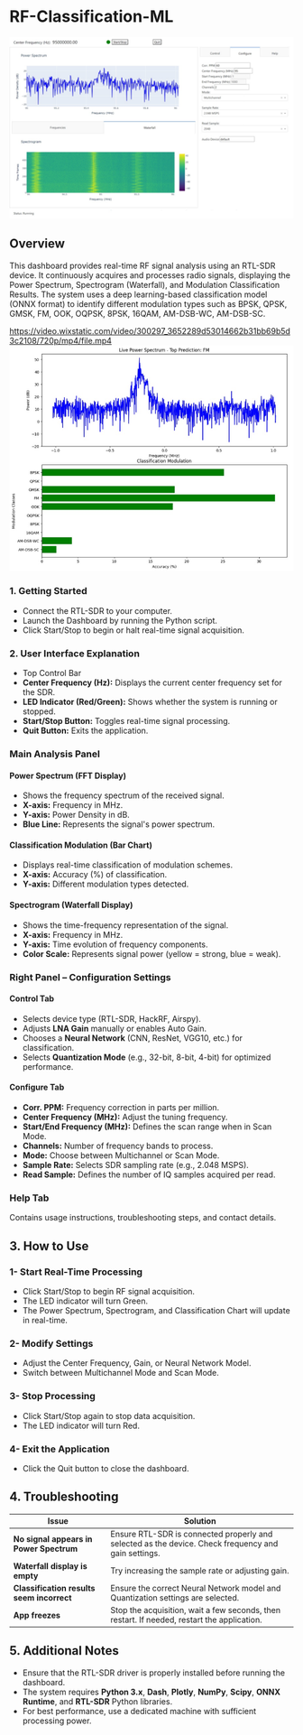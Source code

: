 # RF-Classification-ML
![C_RF](https://github.com/1Px-Vision/RF-Classification-ML/blob/main/Dashboard_RF.jpg)
## Overview
This dashboard provides real-time RF signal analysis using an RTL-SDR device. It continuously acquires and processes radio signals, displaying the Power Spectrum, Spectrogram (Waterfall), and Modulation Classification Results.
The system uses a deep learning-based classification model (ONNX format) to identify different modulation types such as BPSK, QPSK, GMSK, FM, OOK, OQPSK, 8PSK, 16QAM, AM-DSB-WC, AM-DSB-SC.

https://video.wixstatic.com/video/300297_3652289d53014662b31bb69b5d3c2108/720p/mp4/file.mp4
![S_RF](https://github.com/1Px-Vision/RF-Classification-ML/blob/main/Classification_RF.jpg)

### **1. Getting Started**

- Connect the RTL-SDR to your computer.
- Launch the Dashboard by running the Python script.
- Click Start/Stop to begin or halt real-time signal acquisition.

### **2. User Interface Explanation**
- Top Control Bar
- **Center Frequency (Hz):** Displays the current center frequency set for the SDR.
- **LED Indicator (Red/Green):** Shows whether the system is running or stopped.
- **Start/Stop Button:** Toggles real-time signal processing.
- **Quit Button:**  Exits the application.

### Main Analysis Panel

#### Power Spectrum (FFT Display)
- Shows the frequency spectrum of the received signal.
- **X-axis:** Frequency in MHz.
- **Y-axis:** Power Density in dB.
- **Blue Line:** Represents the signal's power spectrum.
  
#### Classification Modulation (Bar Chart)
- Displays real-time classification of modulation schemes.
- **X-axis:** Accuracy (%) of classification.
- **Y-axis:** Different modulation types detected.

#### Spectrogram (Waterfall Display)
- Shows the time-frequency representation of the signal.
- **X-axis:** Frequency in MHz.
- **Y-axis:** Time evolution of frequency components.
- **Color Scale:** Represents signal power (yellow = strong, blue = weak).

### Right Panel – Configuration Settings

#### Control Tab
- Selects device type (RTL-SDR, HackRF, Airspy).
- Adjusts **LNA Gain** manually or enables Auto Gain.
- Chooses a **Neural Network** (CNN, ResNet, VGG10, etc.) for classification.
- Selects **Quantization Mode** (e.g., 32-bit, 8-bit, 4-bit) for optimized performance.

#### Configure Tab

- **Corr. PPM:** Frequency correction in parts per million.
- **Center Frequency (MHz):** Adjust the tuning frequency.
- **Start/End Frequency (MHz):** Defines the scan range when in Scan Mode.
- **Channels:** Number of frequency bands to process.
- **Mode:** Choose between Multichannel or Scan Mode.
- **Sample Rate:** Selects SDR sampling rate (e.g., 2.048 MSPS).
- **Read Sample:** Defines the number of IQ samples acquired per read.
  
### Help Tab
Contains usage instructions, troubleshooting steps, and contact details.

## 3. How to Use
### 1- Start Real-Time Processing
- Click Start/Stop to begin RF signal acquisition.
- The LED indicator will turn Green.
- The Power Spectrum, Spectrogram, and Classification Chart will update in real-time.
  
### 2- Modify Settings
- Adjust the Center Frequency, Gain, or Neural Network Model.
- Switch between Multichannel Mode and Scan Mode.

### 3- Stop Processing
- Click Start/Stop again to stop data acquisition.
- The LED indicator will turn Red.

### 4- Exit the Application
- Click the Quit button to close the dashboard.

## 4. Troubleshooting

| Issue                              | Solution |
|------------------------------------|----------|
| **No signal appears in Power Spectrum** | Ensure RTL-SDR is connected properly and selected as the device. Check frequency and gain settings. |
| **Waterfall display is empty**     | Try increasing the sample rate or adjusting gain. |
| **Classification results seem incorrect** | Ensure the correct Neural Network model and Quantization settings are selected. |
| **App freezes**                    | Stop the acquisition, wait a few seconds, then restart. If needed, restart the application. |

## 5. Additional Notes
- Ensure that the RTL-SDR driver is properly installed before running the dashboard.
- The system requires **Python 3.x**, **Dash**, **Plotly**, **NumPy**, **Scipy**, **ONNX Runtime**, and **RTL-SDR** Python libraries.
- For best performance, use a dedicated machine with sufficient processing power.
